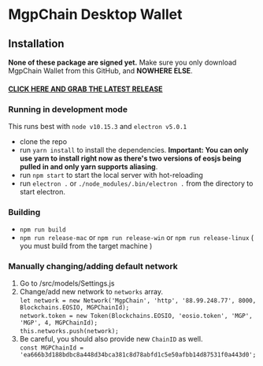 # MgpChain Desktop Wallet

## Installation

**None of these package are signed yet.** Make sure you only download 
MgpChain Wallet from this GitHub, and **NOWHERE ELSE**.

#### [CLICK HERE AND GRAB THE LATEST RELEASE](https://github.com/LIGHTNET-SYSTEMS/DPOS-Wallet-Builds-MGP/releases)

### Running in development mode

This runs best with `node v10.15.3` and `electron v5.0.1`

- clone the repo
- run `yarn install` to install the dependencies. **Important: You can only use yarn to install right now as there's two versions of eosjs being pulled in and only yarn supports aliasing**.
- run `npm start` to start the local server with hot-reloading
- run `electron .` or `./node_modules/.bin/electron .` from the directory to start electron.


### Building

- `npm run build`
- `npm run release-mac` or `npm run release-win` or `npm run release-linux` ( you must build from the target machine )

### Manually changing/adding default network
1. Go to /src/models/Settings.js                      
1. Change/add new network to ```networks``` array.        
```let network = new Network('MgpChain', 'http', '88.99.248.77', 8000, Blockchains.EOSIO, MGPChainId);```                  
```network.token = new Token(Blockchains.EOSIO, 'eosio.token', 'MGP', 'MGP', 4, MGPChainId);```                     
```this.networks.push(network);```                          
 1. Be careful, you should also provide new ```ChainID``` as well.                             
```const MGPChainId = 'ea666b3d188bdbc8a448d34bca381c8d78abfd1c5e50afbb14d87531f0a443d0';```                       


